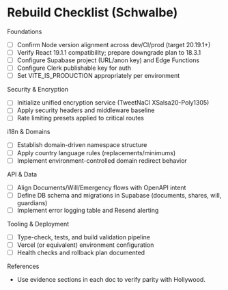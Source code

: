 # Rebuild Checklist (Schwalbe)

Foundations
- [ ] Confirm Node version alignment across dev/CI/prod (target 20.19.1+)
- [ ] Verify React 19.1.1 compatibility; prepare downgrade plan to 18.3.1
- [ ] Configure Supabase project (URL/anon key) and Edge Functions
- [ ] Configure Clerk publishable key for auth
- [ ] Set VITE_IS_PRODUCTION appropriately per environment

Security & Encryption
- [ ] Initialize unified encryption service (TweetNaCl XSalsa20-Poly1305)
- [ ] Apply security headers and middleware baseline
- [ ] Rate limiting presets applied to critical routes

i18n & Domains
- [ ] Establish domain-driven namespace structure
- [ ] Apply country language rules (replacements/minimums)
- [ ] Implement environment-controlled domain redirect behavior

API & Data
- [ ] Align Documents/Will/Emergency flows with OpenAPI intent
- [ ] Define DB schema and migrations in Supabase (documents, shares, will, guardians)
- [ ] Implement error logging table and Resend alerting

Tooling & Deployment
- [ ] Type-check, tests, and build validation pipeline
- [ ] Vercel (or equivalent) environment configuration
- [ ] Health checks and rollback plan documented

References
- Use evidence sections in each doc to verify parity with Hollywood.

